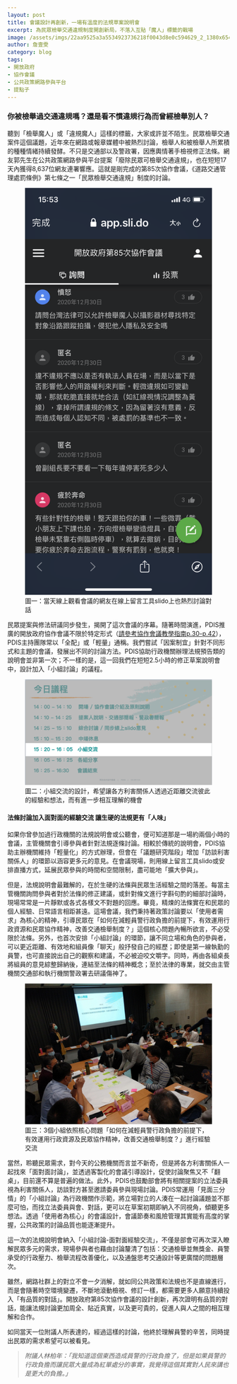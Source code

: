 ```yaml
---
layout: post
title: 會議設計再創新，一場有溫度的法規草案說明會
excerpt: 為民眾檢舉交通違規制度開創新局，不落入互貼「魔人」標籤的戰場
image: /assets/imgs/22aa9525a3a5534923736218f0043d8e0c594629_2_1380x654.jpeg
author: 詹壹雯
category: blog
tags:
- 開放政府
- 協作會議
- 公共政策網路參與平台
- 提點子
---
```


### 你被檢舉過交通違規嗎？還是看不慣違規行為而曾經檢舉別人？

聽到「檢舉魔人」或「違規魔人」這樣的標籤，大家或許並不陌生。民眾檢舉交通案件這個議題，近年來在網路或報章媒體中被熱烈討論，檢舉人和被檢舉人所累積的種種情緒持續發酵。不只是交通部以及警政署，因應輿情著手檢視修正法條。網友郭先生在公共政策網路參與平台提案「廢除民眾可檢舉交通違規」，也在短短17天內獲得8,637位網友連署響應。這就是剛完成的第85次協作會議，《道路交通管理處罰條例》第七條之一「民眾檢舉交通違規」制度的討論。

<figure>
  <img src="/assets/imgs/0221d3d01b2c0b4c6a35e0413080dccec1bafd58.png">
  <figcaption>圖一：當天線上觀看會議的網友在線上留言工具slido上也熱烈討論對話</figcaption>
</figure>



民眾提案與修法研議同步發生，揭開了這次會議的序幕。隨著時間演進，PDIS推廣的開放政府協作會議不限於特定形式（[請參考協作會議教學指南p.30-p.42](https://issuu.com/home/published/____v5_904c19b7ab178a)），PDIS主持團隊常以「全配」或「輕量」通稱。我們嘗試「因案制宜」針對不同形式和主題的會議，發展出不同的討論方法。PDIS協助行政機關辦理法規預告類的說明會並非第一次；不一樣的是，這一回我們在短短2.5小時的修正草案說明會中，設計加入「小組討論」的議程。

<figure>
  <img src="/assets/imgs/02b132b85eefef817c82c38c643a3ccd86b75ab2.png">
  <figcaption>圖二：小組交流的設計，希望讓各方利害關係人透過近距離交流彼此的經驗和想法，而有進一步相互理解的機會</figcaption>
</figure>



#### 法條討論加入面對面的經驗交流 讓生硬的法規更有「人味」


如果你曾參加過行政機關的法規說明會或公聽會，便可知道那是一場約兩個小時的會議，主管機關會引導參與者針對法規逐條討論。相較於傳統的說明會，PDIS協助主辦機關維持「輕量化」的方式辦理，但會在「議題研究階段」增加「訪談利害關係人」的環節以涵容更多元的意見。在會議現場，則用線上留言工具slido或安排直播方式，延展民眾參與的時間和空間限制，盡可能地「擴大參與」。

但是，法規說明會最難解的，在於生硬的法條與民眾生活經驗之間的落差。每當主管機關詢問參與者對於法條的修正建議，或針對條文進行字斟句酌的細部討論時，現場常常是一片靜默或各式各樣文不對題的回應。畢竟，精煉的法條實在和民眾的個人經驗、日常語言相距甚遠。這場會議，我們秉持著政策討論要以「使用者需求」為核心的精神，引導民眾在「如何在減輕員警行政負擔的前提下，有效運用行政資源和民眾協作精神，改善交通檢舉制度？」這個核心問題內暢所欲言，不必受限於法條。另外，也首次安排「小組討論」的環節，讓不同立場和角色的參與者，可以更近距離、有效地和組員像「聊天」般抒發自己的經歷；即使是第一線執勤的員警，也可直接說出自己的觀察和建議，不必被迫咬文嚼字。同時，再由各組桌長將組員的意見綜整歸納後，連結至法條的精神概念；至於法律的專業，就交由主管機關交通部和執行機關警政署去研議傷神了。

<figure>
  <img src="/assets/imgs/31c187c2fa1354688d663ac47f9c0acaef6dcff7_2_1332x1000.jpeg">
  <figcaption>圖三：3個小組依照核心問題「如何在減輕員警行政負擔的前提下，有效運用行政資源及民眾協作精神，改善交通檢舉制度？」進行經驗交流</figcaption>
</figure>



當然，聆聽民眾需求，對今天的公務機關而言並不新奇，但是將各方利害關係人一起找來「面對面討論」，並透過客製化的會議引導設計，促使討論聚焦又不「翻桌」，目前還不算是普遍的做法。此外，PDIS也鼓勵部會將有相關提案的立法委員視為利害關係人，訪談對方甚至邀請委員參與現場討論。PDIS常運用「見面三分情」的「小組討論」為行政機關作示範，將立場對立的人湊在一起討論議題並不那麼可怕，而找立法委員與會、對話，更可以在草案初期即納入不同視角，傾聽更多想法。透過「使用者為核心」的會議設計，會議節奏和風險管理其實能有高度的掌握，公共政策的討論品質也能逐漸提升。

這一次的法規說明會納入「小組討論-面對面經驗交流」，不僅是部會可再次深入瞭解民眾多元的需求，現場參與者也藉由討論釐清了包括：交通檢舉並無獎金、員警承受的行政壓力、檢舉流程改善優化，以及通盤思考交通設計等更廣闊的問題層次。

雖然，網路社群上的對立不會一夕消解，就如同公共政策和法規也不是直線進行，而是會隨著時空環境變遷，不斷地滾動檢視、修訂一樣，都需要更多人願意持續投入「有品質的對話」。開放政府第85次協作會議的設計創新，再次證明有品質的對話，能讓法規討論更加周全、貼近真實，以及更可貴的，促進人與人之間的相互理解和合作。

如同當天一位附議人所表達的，經過這樣的討論，他終於理解員警的辛苦，同時提出民眾的需求希望可以被看見。

>*附議人林柏年：「我知道這個東西造成員警的行政負擔了，但是如果員警的行政負擔而讓民眾大量成為紅單處分的事實，我覺得這個其實對人民來講也是更大的負擔。」*
